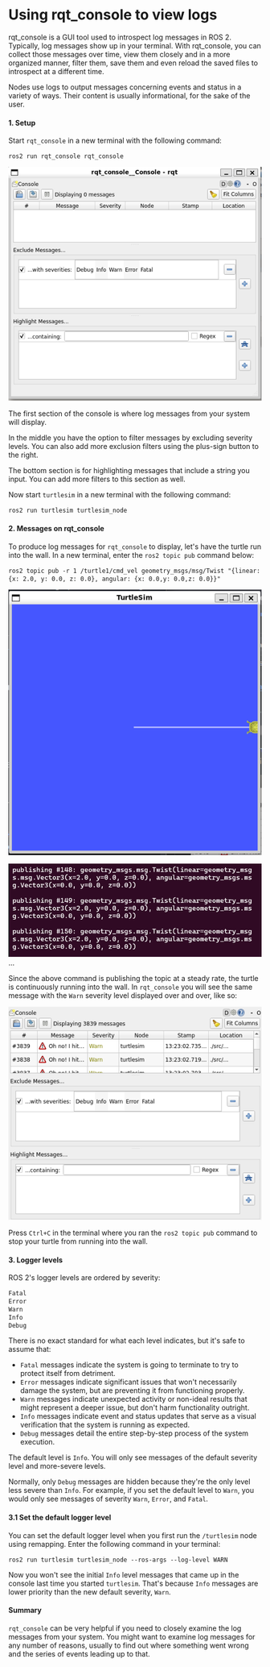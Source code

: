 # Using rqt_console to view logs

rqt_console is a GUI tool used to introspect log messages in ROS 2. Typically, log messages show up in your terminal. With rqt_console, you can collect those messages over time, view them closely and in a more organized manner, filter them, save them and even reload the saved files to introspect at a different time.



Nodes use logs to output messages concerning events and status in a variety of ways. Their content is usually informational, for the sake of the user.

#### 1. Setup

Start `rqt_console` in a new terminal with the following command:

```
ros2 run rqt_console rqt_console
```

![1732439803846](image/Usingrqt_consoletoviewlogs/1732439803846.png)


The first section of the console is where log messages from your system will display.

In the middle you have the option to filter messages by excluding severity levels. You can also add more exclusion filters using the plus-sign button to the right.

The bottom section is for highlighting messages that include a string you input. You can add more filters to this section as well.

Now start `turtlesim` in a new terminal with the following command:

```
ros2 run turtlesim turtlesim_node
```

#### 2. Messages on rqt_console

To produce log messages for `rqt_console` to display, let's have the turtle run into the wall. In a new terminal, enter the `ros2 topic pub` command  below:

```
ros2 topic pub -r 1 /turtle1/cmd_vel geometry_msgs/msg/Twist "{linear: {x: 2.0, y: 0.0, z: 0.0}, angular: {x: 0.0,y: 0.0,z: 0.0}}"
```

![1732440254602](image/Usingrqt_consoletoviewlogs/1732440254602.png)

![1732440289587](image/Usingrqt_consoletoviewlogs/1732440289587.png)...

Since the above command is publishing the topic at a steady rate, the turtle is continuously running into the wall. In `rqt_console` you will see the same message with the `Warn` severity level displayed over and over, like so:

![1732440201661](image/Usingrqt_consoletoviewlogs/1732440201661.png)

Press `Ctrl+C` in the terminal where you ran the `ros2 topic pub` command to stop your turtle from running into the wall.

#### 3. Logger levels

ROS 2's logger levels are ordered by severity:

```
Fatal
Error
Warn
Info
Debug
```

There is no exact standard for what each level indicates, but it's safe to assume that:

* `Fatal` messages indicate the system is going to terminate to try to protect itself from detriment.
* `Error` messages indicate significant issues that won't necessarily damage the system, but are preventing it from functioning properly.
* `Warn` messages indicate unexpected activity or non-ideal results that might represent a deeper issue, but don't harm functionality outright.
* `Info` messages indicate event and status updates that serve as a visual verification that the system is running as expected.
* `Debug` messages detail the entire step-by-step process of the system execution.

The default level is `Info`. You will only see messages of the default severity level and more-severe levels.

Normally, only `Debug` messages are hidden because they're the only level less severe than `Info`. For example, if you set the default level to `Warn`, you would only see messages of severity `Warn`, `Error`, and `Fatal`.

#### 3.1 Set the default logger level

You can set the default logger level when you first run the `/turtlesim` node using remapping. Enter the following command in your terminal:

```
ros2 run turtlesim turtlesim_node --ros-args --log-level WARN
```

Now you won't see the initial `Info` level messages that came up in the console last time you started `turtlesim`. That's because `Info` messages are lower priority than the new default severity, `Warn`.

#### Summary

`rqt_console` can be very helpful if you need to closely examine the log messages from your system. You might want to examine log messages for any number of reasons, usually to find out where something went wrong and the series of events leading up to that.
